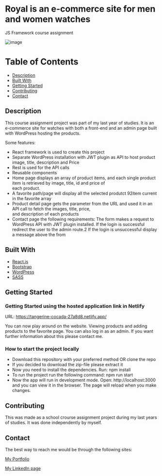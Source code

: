 # Royal is an e-commerce site for men and women watches
JS Framework course assignment

![image](https://i.ibb.co/JRp7Kqs/royal-webpage-image.jpg)



# Table of Contents

- [Description](#description)
- [Built With](#built-with)
- [Getting Started](#getting-started)
- [Contributing](#contributing)
- [Contact](#contact)

## Description

This course assignment project was part of my last year of studies. It is an e-commerce site for watches with both a front-end and an admin page built with WordPress hosting the products.

Some features:
- React framework is used to create this project 
- Separate WordPress installation with JWT plugin as API to host product image, title, description and 
  Price
- Rest is used for the API calls
- Reusable components
- Home page displays an array of product items, and each single product item is retrieved by image, title, id and price of  
  each product.
- A favorite path/page will display all the selected produtct 92item current in the favorite array
- Product detail page gets the parameter from the URL and used it in an API call to fetch the images, title, price,  
  and description of each products
- Contact page the following requirements: 
  The form makes a request to WordPress API with JWT plugin installed. If the login is successful 
  redirect the user to the admin route.2
  If the login is unsuccessful display a message above the from


## Built With

- [React.js](https://reactjs.org/)
- [Bootstrap](https://getbootstrap.com)
- [WordPress](https://wordpress.com/)
- [SASS](https://sass-lang.com)

## Getting Started

### Getting Started using the hosted application link in Netlify

URL: https://tangerine-cocada-27a8d8.netlify.app/

You can now play around on the website. Viewing products and adding products to the favorite page.
You can also log in as an admin. 
If you want further information about this please contact me.


### How to start the project locally

- Download this repository with your preferred method OR clone the repo
- If you decided to download the zip-file please extract it
- Now you need to install the dependencies. Run: npm install
- To run the project run the following command: npm run start
- Now the app will run in development mode. Open: http://localhost:3000
  and you can view it in the browser. The page will reload when you make changes. 


## Contributing

This was made as a school crourse assignment project during my last years of studies. It was done independently by myself.

## Contact

The best way to reach me would be through the following sites:

[My Portfolio](https://www.abjerke.com/)

[My LinkedIn page]( https://www.linkedin.com/in/aina-bjerke-a2b114172/)




